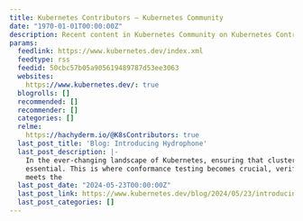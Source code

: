 ```yaml
---
title: Kubernetes Contributors – Kubernetes Community
date: "1970-01-01T00:00:00Z"
description: Recent content in Kubernetes Community on Kubernetes Contributors
params:
  feedlink: https://www.kubernetes.dev/index.xml
  feedtype: rss
  feedid: 50cbc57b05a905619489787d53ee3063
  websites:
    https://www.kubernetes.dev/: true
  blogrolls: []
  recommended: []
  recommender: []
  categories: []
  relme:
    https://hachyderm.io/@K8sContributors: true
  last_post_title: 'Blog: Introducing Hydrophone'
  last_post_description: |-
    In the ever-changing landscape of Kubernetes, ensuring that clusters operate as intended is
    essential. This is where conformance testing becomes crucial, verifying that a Kubernetes cluster
    meets the
  last_post_date: "2024-05-23T00:00:00Z"
  last_post_link: https://www.kubernetes.dev/blog/2024/05/23/introducing-hydrophone/
  last_post_categories: []
---
```

